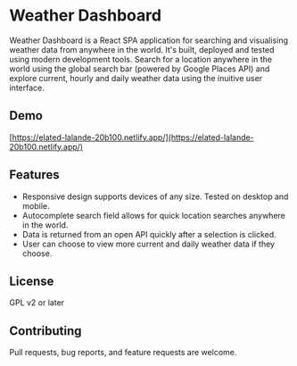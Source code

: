 # Weather Dashboard

Weather Dashboard is a React SPA application for searching and visualising weather data from anywhere in the world. It's built, deployed and tested using modern development tools. Search for a location anywhere in the world using the global search bar (powered by Google Places API) and explore current, hourly and daily weather data using the inuitive user interface.

## Demo

[https://elated-lalande-20b100.netlify.app/](https://elated-lalande-20b100.netlify.app/)

## Features

- Responsive design supports devices of any size. Tested on desktop and mobile.
- Autocomplete search field allows for quick location searches anywhere in the world. 
- Data is returned from an open API quickly after a selection is clicked.
- User can choose to view more current and daily weather data if they choose.

## License

GPL v2 or later

## Contributing

Pull requests, bug reports, and feature requests are welcome.

